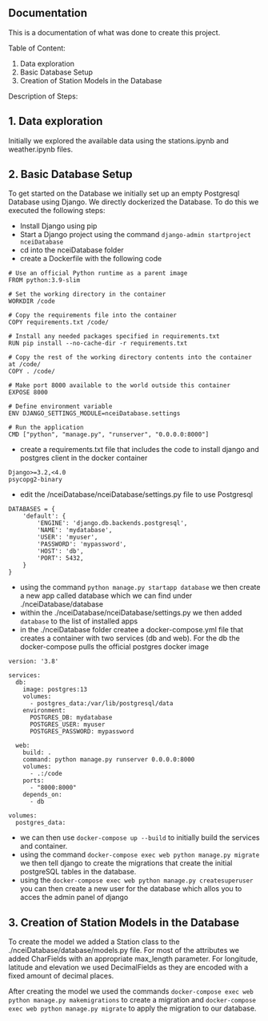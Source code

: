 ## Documentation

This is a documentation of what was done to create this project.

Table of Content:

1. Data exploration
2. Basic Database Setup
3. Creation of Station Models in the Database

Description of Steps:

## 1. Data exploration

Initially we explored the available data using the stations.ipynb and weather.ipynb files.

## 2. Basic Database Setup

To get started on the Database we initially set up an empty Postgresql Database using Django.
We directly dockerized the Database.
To do this we executed the following steps:

- Install Django using pip
- Start a Django project using the command `django-admin startproject nceiDatabase`
- cd into the nceiDatabase folder
- create a Dockerfile with the following code

```
# Use an official Python runtime as a parent image
FROM python:3.9-slim

# Set the working directory in the container
WORKDIR /code

# Copy the requirements file into the container
COPY requirements.txt /code/

# Install any needed packages specified in requirements.txt
RUN pip install --no-cache-dir -r requirements.txt

# Copy the rest of the working directory contents into the container at /code/
COPY . /code/

# Make port 8000 available to the world outside this container
EXPOSE 8000

# Define environment variable
ENV DJANGO_SETTINGS_MODULE=nceiDatabase.settings

# Run the application
CMD ["python", "manage.py", "runserver", "0.0.0.0:8000"]

```

- create a requirements.txt file that includes the code to install django and postgres client in the docker container

```
Django>=3.2,<4.0
psycopg2-binary
```

- edit the /nceiDatabase/nceiDatabase/settings.py file to use Postgresql

```
DATABASES = {
    'default': {
        'ENGINE': 'django.db.backends.postgresql',
        'NAME': 'mydatabase',
        'USER': 'myuser',
        'PASSWORD': 'mypassword',
        'HOST': 'db',
        'PORT': 5432,
    }
}
```

- using the command `python manage.py startapp database` we then create a new app called database which we can find
  under ./nceiDatabase/database
- within the ./nceiDatabase/nceiDatabase/settings.py we then added `database` to the list of installed apps
- in the ./nceiDatabase folder createe a docker-compose.yml file that creates a container with two services (db and
  web). For the db the docker-compose pulls the official postgres docker image

```
version: '3.8'

services:
  db:
    image: postgres:13
    volumes:
      - postgres_data:/var/lib/postgresql/data
    environment:
      POSTGRES_DB: mydatabase
      POSTGRES_USER: myuser
      POSTGRES_PASSWORD: mypassword

  web:
    build: .
    command: python manage.py runserver 0.0.0.0:8000
    volumes:
      - .:/code
    ports:
      - "8000:8000"
    depends_on:
      - db

volumes:
  postgres_data:

```

- we can then use `docker-compose up --build` to initially build the services and container.
- using the command `docker-compose exec web python manage.py migrate` we then tell django to create the migrations that
  create the initial postgreSQL tables in the database.
- using the `docker-compose exec web python manage.py createsuperuser` you can then create a new user for the database
  which allos you to acces the admin panel of django

## 3. Creation of Station Models in the Database

To create the model we added a Station class to the ./nceiDatabase/database/models.py file.
For most of the attributes we added CharFields with an appropriate max_length parameter. For longitude, latitude and
elevation we used DecimalFields as they are encoded with a fixed amount of decimal places.

After creating the model we used the commands `docker-compose exec web python manage.py makemigrations` to create a
migration and `docker-compose exec web python manage.py migrate` to apply the migration to our database.

